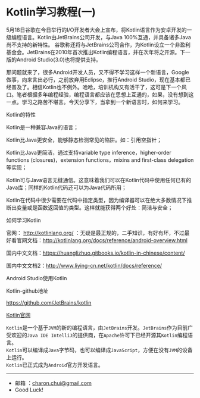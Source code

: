 Kotlin学习教程(一)
===



5月18日谷歌在今日举行的I/O开发者大会上宣布，将Kotlin语言作为安卓开发的一级编程语言。Kotlin由JetBrains公司开发，与Java 100%互通，并具备诸多Java尚不支持的新特性。
谷歌称还将与JetBrains公司合作，为Kotlin设立一个非盈利基金会。JetBrains在2010年首次推出Kotlin编程语言，并在次年将之开源。下一版的Android Studio(3.0)也将提供支持。

那问题就来了，很多Android开发人员，又不得不学习这样一个新语言，Google做事，向来言出必行，之前放弃用Eclipse，推行Android Studio，现在基本都已经普及了。相信Kotlin也不例外。哈哈，培训机构又有活干了，这可是下一个风口。笔者根据多年编程经验，编程语言都应该在思想上互通的，如果，没有想到这一点。学习之路苦不堪言。今天分享下，当拿到一个新语言时，如何来学习。


Kotlin的特性

Kotlin是一种兼容Java的语言；

Kotlin比Java更安全，能够静态检测常见的陷阱。如：引用空指针；

Kotlin比Java更简洁，通过支持variable type inference，higher-order functions (closures)，extension functions，mixins and first-class delegation等实现；

Kotlin可与Java语言无缝通信。这意味着我们可以在Kotlin代码中使用任何已有的Java库；同样的Kotlin代码还可以为Java代码所用；

Kotlin在代码中很少需要在代码中指定类型，因为编译器可以在绝大多数情况下推断出变量或是函数返回值的类型。这样就能获得两个好处：简洁与安全；

如何学习Kotlin

官网： http://kotlinlang.org/ ：无疑是最正规的，二手知识，有好有坏，不过最好看官网文档：http://kotlinlang.org/docs/reference/android-overview.html

国内中文文档：https://huanglizhuo.gitbooks.io/kotlin-in-chinese/content/

国内中文文档2：http://www.liying-cn.net/kotlin/docs/reference/

Android Studio使用Kotlin

Kotlin-github地址

https://github.com/JetBrains/kotlin


[Kotlin官网](https://kotlinlang.org/)


`Kotlin`是一个基于`JVM`的新的编程语言，由`JetBrains`开发。`JetBrains`作为目前广受欢迎的`Java IDE IntelliJ`的提供商，在`Apache`许可下已经开源其`Kotlin`编程语言。     
`Kotlin`可以编译成`Java`字节码，也可以编译成`JavaScript`，方便在没有`JVM`的设备上运行。      
`Kotlin`已正式成为`Android`官方开发语言。


---

- 邮箱 ：charon.chui@gmail.com  
- Good Luck! 

